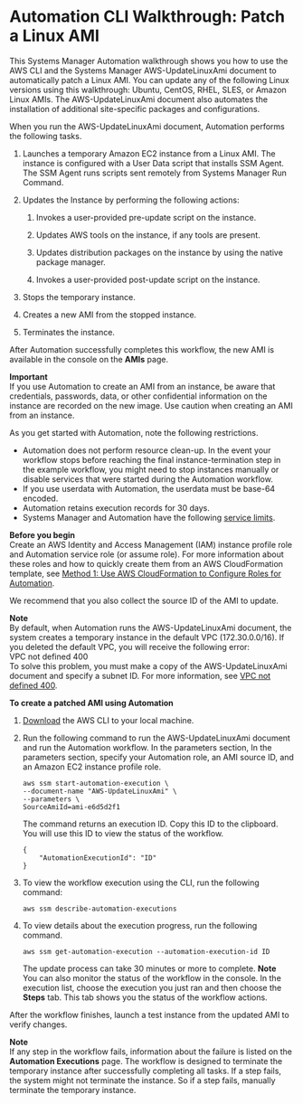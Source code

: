 # Automation CLI Walkthrough: Patch a Linux AMI<a name="automation-cliwalk"></a>

This Systems Manager Automation walkthrough shows you how to use the AWS CLI and the Systems Manager AWS\-UpdateLinuxAmi document to automatically patch a Linux AMI\. You can update any of the following Linux versions using this walkthrough: Ubuntu, CentOS, RHEL, SLES, or Amazon Linux AMIs\. The AWS\-UpdateLinuxAmi document also automates the installation of additional site\-specific packages and configurations\.

When you run the AWS\-UpdateLinuxAmi document, Automation performs the following tasks\.

1. Launches a temporary Amazon EC2 instance from a Linux AMI\. The instance is configured with a User Data script that installs SSM Agent\. The SSM Agent runs scripts sent remotely from Systems Manager Run Command\.

1. Updates the Instance by performing the following actions:

   1. Invokes a user\-provided pre\-update script on the instance\.

   1. Updates AWS tools on the instance, if any tools are present\.

   1. Updates distribution packages on the instance by using the native package manager\.

   1. Invokes a user\-provided post\-update script on the instance\.

1. Stops the temporary instance\.

1. Creates a new AMI from the stopped instance\.

1. Terminates the instance\.

After Automation successfully completes this workflow, the new AMI is available in the console on the **AMIs** page\.

**Important**  
If you use Automation to create an AMI from an instance, be aware that credentials, passwords, data, or other confidential information on the instance are recorded on the new image\. Use caution when creating an AMI from an instance\.

As you get started with Automation, note the following restrictions\.
+ Automation does not perform resource clean\-up\. In the event your workflow stops before reaching the final instance\-termination step in the example workflow, you might need to stop instances manually or disable services that were started during the Automation workflow\.
+ If you use userdata with Automation, the userdata must be base\-64 encoded\.
+ Automation retains execution records for 30 days\.
+ Systems Manager and Automation have the following [service limits](http://docs.aws.amazon.com/general/latest/gr/aws_service_limits.html#limits_ssm)\.

**Before you begin**  
Create an AWS Identity and Access Management \(IAM\) instance profile role and Automation service role \(or assume role\)\. For more information about these roles and how to quickly create them from an AWS CloudFormation template, see [Method 1: Use AWS CloudFormation to Configure Roles for Automation](automation-cf.md)\.

We recommend that you also collect the source ID of the AMI to update\.

**Note**  
By default, when Automation runs the AWS\-UpdateLinuxAmi document, the system creates a temporary instance in the default VPC \(172\.30\.0\.0/16\)\. If you deleted the default VPC, you will receive the following error:  
VPC not defined 400  
To solve this problem, you must make a copy of the AWS\-UpdateLinuxAmi document and specify a subnet ID\. For more information, see [VPC not defined 400](automation-troubleshooting.md#automation-trbl-common-vpc)\.

**To create a patched AMI using Automation**

1. [Download](https://aws.amazon.com/cli/) the AWS CLI to your local machine\.

1. Run the following command to run the AWS\-UpdateLinuxAmi document and run the Automation workflow\. In the parameters section, In the parameters section, specify your Automation role, an AMI source ID, and an Amazon EC2 instance profile role\.

   ```
   aws ssm start-automation-execution \
   --document-name "AWS-UpdateLinuxAmi" \
   --parameters \
   SourceAmiId=ami-e6d5d2f1
   ```

   The command returns an execution ID\. Copy this ID to the clipboard\. You will use this ID to view the status of the workflow\.

   ```
   {
       "AutomationExecutionId": "ID"
   }
   ```

1. To view the workflow execution using the CLI, run the following command:

   ```
   aws ssm describe-automation-executions
   ```

1. To view details about the execution progress, run the following command\.

   ```
   aws ssm get-automation-execution --automation-execution-id ID
   ```

   The update process can take 30 minutes or more to complete\.
**Note**  
You can also monitor the status of the workflow in the console\. In the execution list, choose the execution you just ran and then choose the **Steps** tab\. This tab shows you the status of the workflow actions\.

After the workflow finishes, launch a test instance from the updated AMI to verify changes\.

**Note**  
If any step in the workflow fails, information about the failure is listed on the **Automation Executions** page\. The workflow is designed to terminate the temporary instance after successfully completing all tasks\. If a step fails, the system might not terminate the instance\. So if a step fails, manually terminate the temporary instance\.